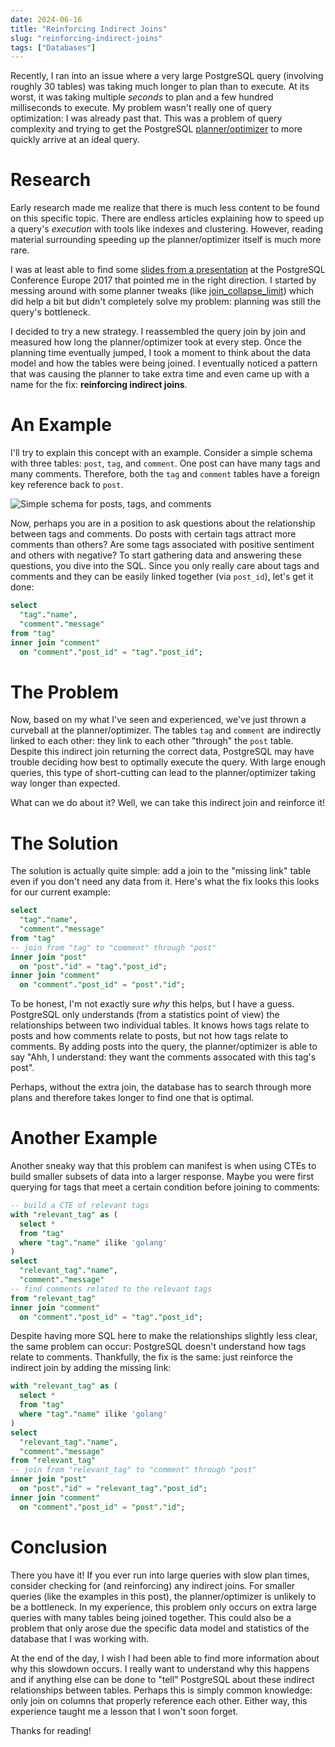 ```yaml
---
date: 2024-06-16
title: "Reinforcing Indirect Joins"
slug: "reinforcing-indirect-joins"
tags: ["Databases"]
---
```


Recently, I ran into an issue where a very large PostgreSQL query (involving roughly 30 tables) was taking much longer to plan than to execute.
At its worst, it was taking multiple _seconds_ to plan and a few hundred milliseconds to execute.
My problem wasn't really one of query optimization: I was already past that.
This was a problem of query complexity and trying to get the PostgreSQL [planner/optimizer](https://www.postgresql.org/docs/current/planner-optimizer.html) to more quickly arrive at an ideal query.

# Research

Early research made me realize that there is much less content to be found on this specific topic.
There are endless articles explaining how to speed up a query's _execution_ with tools like indexes and clustering.
However, reading material surrounding speeding up the planner/optimizer itself is much more rare.

I was at least able to find some [slides from a presentation](https://www.postgresql.eu/events/pgconfeu2017/sessions/session/1617/slides/9/FromMinutesToMilliseconds.pdf) at the PostgreSQL Conference Europe 2017 that pointed me in the right direction.
I started by messing around with some planner tweaks (like [join_collapse_limit](https://www.postgresql.org/docs/current/runtime-config-query.html#GUC-JOIN-COLLAPSE-LIMIT)) which did help a bit but didn't completely solve my problem: planning was still the query's bottleneck.

I decided to try a new strategy.
I reassembled the query join by join and measured how long the planner/optimizer took at every step.
Once the planning time eventually jumped, I took a moment to think about the data model and how the tables were being joined.
I eventually noticed a pattern that was causing the planner to take extra time and even came up with a name for the fix: **reinforcing indirect joins**.

# An Example

I'll try to explain this concept with an example.
Consider a simple schema with three tables: `post`, `tag`, and `comment`.
One post can have many tags and many comments.
Therefore, both the `tag` and `comment` tables have a foreign key reference back to `post`.

![Simple schema for posts, tags, and comments](/images/20240616/schema.webp)

Now, perhaps you are in a position to ask questions about the relationship between tags and comments.
Do posts with certain tags attract more comments than others?
Are some tags associated with positive sentiment and others with negative?
To start gathering data and answering these questions, you dive into the SQL.
Since you only really care about tags and comments and they can be easily linked together (via `post_id`), let's get it done:

```sql
select
  "tag"."name",
  "comment"."message"
from "tag"
inner join "comment"
  on "comment"."post_id" = "tag"."post_id";
```

# The Problem

Now, based on my what I've seen and experienced, we've just thrown a curveball at the planner/optimizer.
The tables `tag` and `comment` are indirectly linked to each other: they link to each other "through" the `post` table.
Despite this indirect join returning the correct data, PostgreSQL may have trouble deciding how best to optimally execute the query.
With large enough queries, this type of short-cutting can lead to the planner/optimizer taking way longer than expected.

What can we do about it?
Well, we can take this indirect join and reinforce it!

# The Solution

The solution is actually quite simple: add a join to the "missing link" table even if you don't need any data from it.
Here's what the fix looks this looks for our current example:

```sql
select
  "tag"."name",
  "comment"."message"
from "tag"
-- join from "tag" to "comment" through "post"
inner join "post"
  on "post"."id" = "tag"."post_id";
inner join "comment"
  on "comment"."post_id" = "post"."id";
```

To be honest, I'm not exactly sure _why_ this helps, but I have a guess.
PostgreSQL only understands (from a statistics point of view) the relationships between two individual tables.
It knows hows tags relate to posts and how comments relate to posts, but not how tags relate to comments.
By adding posts into the query, the planner/optimizer is able to say "Ahh, I understand: they want the comments assocated with this tag's post".

Perhaps, without the extra join, the database has to search through more plans and therefore takes longer to find one that is optimal.

# Another Example

Another sneaky way that this problem can manifest is when using CTEs to build smaller subsets of data into a larger response.
Maybe you were first querying for tags that meet a certain condition before joining to comments:

```sql
-- build a CTE of relevant tags
with "relevant_tag" as (
  select *
  from "tag"
  where "tag"."name" ilike 'golang'
)
select
  "relevant_tag"."name",
  "comment"."message"
-- find comments related to the relevant tags
from "relevant_tag"
inner join "comment"
  on "comment"."post_id" = "tag"."post_id";
```

Despite having more SQL here to make the relationships slightly less clear, the same problem can occur: PostgreSQL doesn't understand how tags relate to comments.
Thankfully, the fix is the same: just reinforce the indirect join by adding the missing link:

```sql
with "relevant_tag" as (
  select *
  from "tag"
  where "tag"."name" ilike 'golang'
)
select
  "relevant_tag"."name",
  "comment"."message"
from "relevant_tag"
-- join from "relevant_tag" to "comment" through "post"
inner join "post"
  on "post"."id" = "relevant_tag"."post_id";
inner join "comment"
  on "comment"."post_id" = "post"."id";
```

# Conclusion

There you have it!
If you ever run into large queries with slow plan times, consider checking for (and reinforcing) any indirect joins.
For smaller queries (like the examples in this post), the planner/optimizer is unlikely to be a bottleneck.
In my experience, this problem only occurs on extra large queries with many tables being joined together.
This could also be a problem that only arose due the specific data model and statistics of the database that I was working with.

At the end of the day, I wish I had been able to find more information about why this slowdown occurs.
I really want to understand why this happens and if anything else can be done to "tell" PostgreSQL about these indirect relationships between tables.
Perhaps this is simply common knowledge: only join on columns that properly reference each other.
Either way, this experience taught me a lesson that I won't soon forget.

Thanks for reading!

